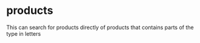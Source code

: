 # products
This can search for products directly of products that contains
parts of the type in letters
